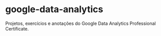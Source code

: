 # google-data-analytics
Projetos, exercícios e anotações do Google Data Analytics Professional Certificate.
